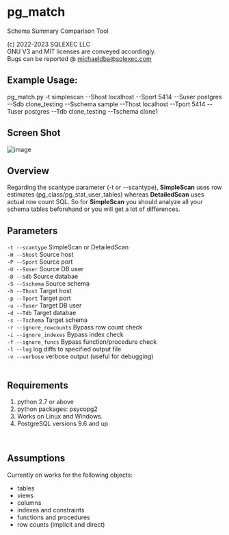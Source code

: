 # pg_match
Schema Summary Comparison Tool

(c) 2022-2023 SQLEXEC LLC
<br/>
GNU V3 and MIT licenses are conveyed accordingly.
<br/>
Bugs can be reported @ michaeldba@sqlexec.com

## Example Usage:
pg_match.py -t simplescan --Shost localhost --Sport 5414 --Suser postgres --Sdb clone_testing --Sschema sample --Thost localhost --Tport 5414 --Tuser postgres --Tdb clone_testing --Tschema clone1

## Screen Shot

![image](https://user-images.githubusercontent.com/12436545/187948655-a1717907-646a-4464-8756-561f5f23e830.png)

## Overview
Regarding the scantype parameter (-t or --scantype), **SimpleScan** uses row estimates (pg_class/pg_stat_user_tables) whereas **DetailedScan** uses actual row count SQL. So for **SimpleScan** you should analyze all your schema tables beforehand or you will get a lot of differences.

## Parameters

`-t --scantype`          SimpleScan or DetailedScan 
<br/>
`-H --Shost`            Source host
<br/>
`-P --Sport`            Source port
<br/>
`-U --Suser`            Source DB user
<br/>
`-D --Sdb`              Source databae
<br/>
`-S --Sschema`          Source schema
<br/>
`-h --Thost`            Target host
<br/>
`-p --Tport`            Target port
<br/>
`-u --Tuser`            Target DB user
<br/>
`-d --Tdb`              Target databae
<br/>
`-s --Tschema`          Target schema
<br/>
`-r --ignore_rowcounts` Bypass row count check
<br/>
`-i --ignore_indexes`   Bypass index check
<br/>
`-f --ignore_funcs`     Bypass function/procedure check
<br/>
`-l --log`              log diffs to specified output file
<br/>
`-v --verbose`          verbose output (useful for debugging)
<br/>
<br/>

## Requirements
1. python 2.7 or above
2. python packages: psycopg2
3. Works on Linux and Windows.
4. PostgreSQL versions 9.6 and up
<br/>

## Assumptions
Currently on works for the following objects:
* tables
* views
* columns
* indexes and constraints
* functions and procedures
* row counts (implicit and direct)

